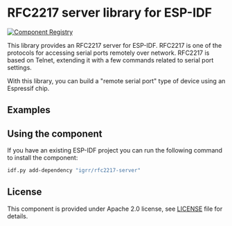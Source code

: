 # RFC2217 server library for ESP-IDF

[![Component Registry](https://components.espressif.com/components/igrr/rfc2217-server/badge.svg)](https://components.espressif.com/components/igrr/rfc2217-server)

This library provides an RFC2217 server for ESP-IDF. RFC2217 is one of the protocols for accessing serial ports remotely over network. RFC2217 is based on Telnet, extending it with a few commands related to serial port settings.

With this library, you can build a "remote serial port" type of device using an Espressif chip.

## Examples

## Using the component

If you have an existing ESP-IDF project you can run the following command to install the component:
```bash
idf.py add-dependency "igrr/rfc2217-server"
```

## License

This component is provided under Apache 2.0 license, see [LICENSE](LICENSE.md) file for details.
